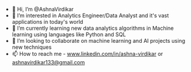 - 👋 Hi, I’m @AshnaVirdikar
- 👀 I’m interested in Analytics Engineer/Data Analyst and it's vast applications in today's world
- 🌱 I’m currently learning new data analytics algorithms in Machine learning using languages like Python and SQL
- 💞️ I’m looking to collaborate on machine learning and AI projects using new techniques
- 📫 How to reach me - www.linkedin.com/in/ashna-virdikar or ashnavirdikar133@gmail.com

<!---
AshnaVirdikar/AshnaVirdikar is a ✨ special ✨ repository because its `README.md` (this file) appears on your GitHub profile.
You can click the Preview link to take a look at your changes.
--->
